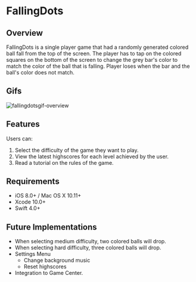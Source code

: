 # FallingDots

## Overview
FallingDots is a single player game that had a randomly generated colored ball fall from the top of the screen. The player has to tap on the colored squares on the bottom of the screen to change the grey bar's color to match the color of the ball that is falling. Player loses when the bar and the ball's color does not match.

## Gifs
![fallingdotsgif-overview](https://user-images.githubusercontent.com/43770537/53982844-eaa5d080-40e3-11e9-8847-c099c478abb5.gif)


## Features
Users can:
  1. Select the difficulty of the game they want to play.
  2. View the latest highscores for each level achieved by the user.
  3. Read a tutorial on the rules of the game.

## Requirements
- iOS 8.0+ / Mac OS X 10.11+ 
- Xcode 10.0+
- Swift 4.0+

## Future Implementations
- When selecting medium difficulty, two colored balls will drop.
- When selecting hard difficulty, three colored balls will drop.
- Settings Menu
  - Change background music
  - Reset highscores
- Integration to Game Center.
